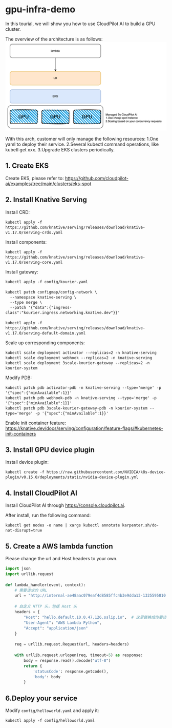 # gpu-infra-demo

In this tourial, we will show you how to use CloudPilot AI to build a GPU cluster.

The overview of the architecture is as follows:
![img](img/image.png)

With this arch, customer will only manage the following resources:
1.One yaml to deploy their service.
2.Several kubectl command operations, like kubetl get xxx.
3.Upgrade EKS clusters periodically.

## 1. Create EKS

Create EKS, please refer to: https://github.com/cloudpilot-ai/examples/tree/main/clusters/eks-spot

## 2. Install Knative Serving

Install CRD:
```
kubectl apply -f https://github.com/knative/serving/releases/download/knative-v1.17.0/serving-crds.yaml
```

Install components:
```
kubectl apply -f https://github.com/knative/serving/releases/download/knative-v1.17.0/serving-core.yaml
```

Install gateway:
```
kubectl apply -f config/kourier.yaml

kubectl patch configmap/config-network \
  --namespace knative-serving \
  --type merge \
  --patch '{"data":{"ingress-class":"kourier.ingress.networking.knative.dev"}}'

kubectl apply -f https://github.com/knative/serving/releases/download/knative-v1.17.0/serving-default-domain.yaml
```

Scale up corresponding components:
```
kubectl scale deployment activator --replicas=2 -n knative-serving
kubectl scale deployment webhook --replicas=2 -n knative-serving
kubectl scale deployment 3scale-kourier-gateway --replicas=2 -n kourier-system
```

Modify PDB:
```
kubectl patch pdb activator-pdb -n knative-serving --type='merge' -p '{"spec":{"minAvailable":1}}'
kubectl patch pdb webhook-pdb -n knative-serving --type='merge' -p '{"spec":{"minAvailable":1}}'
kubectl patch pdb 3scale-kourier-gateway-pdb -n kourier-system --type='merge' -p '{"spec":{"minAvailable":1}}'
```

Enable init container feature:
https://knative.dev/docs/serving/configuration/feature-flags/#kubernetes-init-containers

## 3. Install GPU device plugin

Install device plugin:
```
kubectl create -f https://raw.githubusercontent.com/NVIDIA/k8s-device-plugin/v0.15.0/deployments/static/nvidia-device-plugin.yml
```

## 4. Install CloudPilot AI

Install CloudPilot AI through https://console.cloudpilot.ai.

After install, run the following command:
```
kubectl get nodes -o name | xargs kubectl annotate karpenter.sh/do-not-disrupt=true
```

## 5. Create a AWS lambda function

Please change the url and Host headers to your own.
```python
import json
import urllib.request

def lambda_handler(event, context):
    # 需要请求的 URL
    url = "http://internal-ae48aac079eaf4d8585ffc4b3e9dda13-1325595810.us-east-2.elb.amazonaws.com"  # 这里替换成你要访问的 URL

    # 自定义 HTTP 头，包括 Host 头
    headers = {
        "Host": "hello.default.10.0.47.126.sslip.io",  # 这里替换成你要访问的 Host
        "User-Agent": "AWS Lambda Python",
        "Accept": "application/json"
    }

    req = urllib.request.Request(url, headers=headers)
    
    with urllib.request.urlopen(req, timeout=5) as response:
        body = response.read().decode("utf-8")
        return {
            'statusCode': response.getcode(),
            'body': body
        }
```

## 6.Deploy your service

Modify `config/helloworld.yaml` and apply it:
```
kubectl apply -f config/helloworld.yaml
```